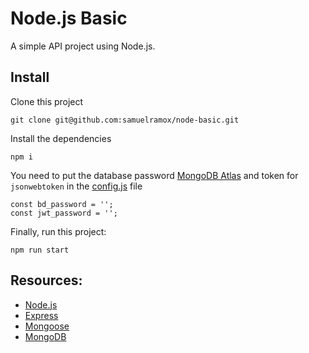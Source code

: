 # Node.js Basic

A simple API project using Node.js.

## Install

Clone this project

```
git clone git@github.com:samuelramox/node-basic.git
```

Install the dependencies

```
npm i
```

You need to put the database password [MongoDB Atlas](https://www.mongodb.com/cloud/atlas) and token for `jsonwebtoken` in the [config.js](config/config.js) file

```
const bd_password = '';
const jwt_password = '';
```

Finally, run this project:

```
npm run start
```

## Resources:

- [Node.js](https://nodejs.org/)
- [Express](https://expressjs.com)
- [Mongoose](https://mongoosejs.com)
- [MongoDB](https://www.mongodb.com)
